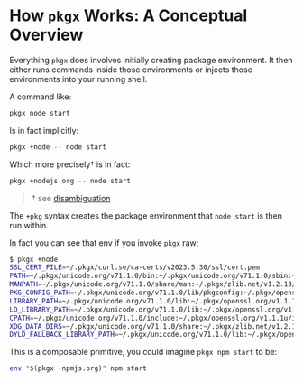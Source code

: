 # How `pkgx` Works: A Conceptual Overview

Everything `pkgx` does involves initially creating package environment. It then
either runs commands inside those environments or injects those environments
into your running shell.

A command like:

```sh
pkgx node start
```

Is in fact implicitly:

```sh
pkgx +node -- node start
```

Which more precisely† is in fact:

```sh
pkgx +nodejs.org -- node start
```

> † see [disambiguation](pkgx-cmd.md#disambiguation)

The `+pkg` syntax creates the package environment that `node start` is then run
within.

In fact you can see that env if you invoke `pkgx` raw:

```sh
$ pkgx +node
SSL_CERT_FILE=~/.pkgx/curl.se/ca-certs/v2023.5.30/ssl/cert.pem
PATH=~/.pkgx/unicode.org/v71.1.0/bin:~/.pkgx/unicode.org/v71.1.0/sbin:~/.pkgx/openssl.org/v1.1.1u/bin:~/.pkgx/nodejs.org/v20.5.0/bin
MANPATH=~/.pkgx/unicode.org/v71.1.0/share/man:~/.pkgx/zlib.net/v1.2.13/share/man:~/.pkgx/nodejs.org/v20.5.0/share/man:/usr/share/man
PKG_CONFIG_PATH=~/.pkgx/unicode.org/v71.1.0/lib/pkgconfig:~/.pkgx/openssl.org/v1.1.1u/lib/pkgconfig:~/.pkgx/zlib.net/v1.2.13/lib/pkgconfig
LIBRARY_PATH=~/.pkgx/unicode.org/v71.1.0/lib:~/.pkgx/openssl.org/v1.1.1u/lib:~/.pkgx/zlib.net/v1.2.13/lib
LD_LIBRARY_PATH=~/.pkgx/unicode.org/v71.1.0/lib:~/.pkgx/openssl.org/v1.1.1u/lib:~/.pkgx/zlib.net/v1.2.13/lib
CPATH=~/.pkgx/unicode.org/v71.1.0/include:~/.pkgx/openssl.org/v1.1.1u/include:~/.pkgx/zlib.net/v1.2.13/include:~/.pkgx/nodejs.org/v20.5.0/include
XDG_DATA_DIRS=~/.pkgx/unicode.org/v71.1.0/share:~/.pkgx/zlib.net/v1.2.13/share:~/.pkgx/nodejs.org/v20.5.0/share
DYLD_FALLBACK_LIBRARY_PATH=~/.pkgx/unicode.org/v71.1.0/lib:~/.pkgx/openssl.org/v1.1.1u/lib:~/.pkgx/zlib.net/v1.2.13/lib
```

This is a composable primitive, you could imagine `pkgx npm start` to be:

```sh
env "$(pkgx +npmjs.org)" npm start
```
